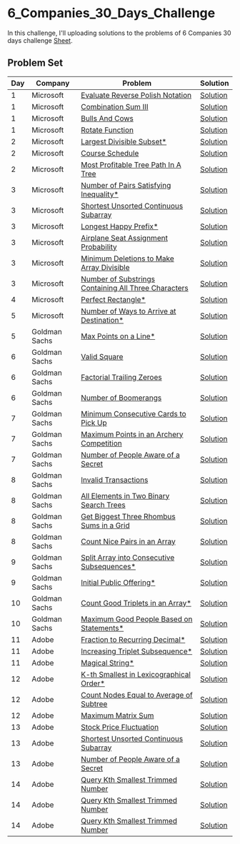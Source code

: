 # 6_Companies_30_Days_Challenge

In this challenge, I'll uploading solutions to the problems of 6 Companies 30 days challenge [Sheet](https://docs.google.com/document/d/1jkVKWPcOAE2Xjt7GFLV-M8N50HygZpWcO26REFa7dZM/edit).

## Problem Set

| Day | Company       | Problem                                                                                                                                      | Solution                                                                                                                                               |
| --- | ------------- | -------------------------------------------------------------------------------------------------------------------------------------------- | ------------------------------------------------------------------------------------------------------------------------------------------------------ |
| 1   | Microsoft     | [Evaluate Reverse Polish Notation ](https://leetcode.com/problems/evaluate-reverse-polish-notation/)                                         | [Solution](https://github.com/vickyguptaa7/6_Companies_30_Days_Challenge/blob/main/Microsoft/Evaluate_Reverse_Polish_Notation.cpp)                     |
| 1   | Microsoft     | [Combination Sum III ](https://leetcode.com/problems/combination-sum-iii/)                                                                   | [Solution](https://github.com/vickyguptaa7/6_Companies_30_Days_Challenge/blob/main/Microsoft/Combination_Sum_3.cpp)                                    |
| 1   | Microsoft     | [Bulls And Cows ](https://leetcode.com/problems/bulls-and-cows/)                                                                             | [Solution](https://github.com/vickyguptaa7/6_Companies_30_Days_Challenge/blob/main/Microsoft/Bull_And_Cows.cpp)                                        |
| 1   | Microsoft     | [Rotate Function ](https://leetcode.com/problems/rotate-function/)                                                                           | [Solution](https://github.com/vickyguptaa7/6_Companies_30_Days_Challenge/blob/main/Microsoft/Rotate_Function.cpp)                                      |
| 2   | Microsoft     | [Largest Divisible Subset\* ](https://leetcode.com/problems/largest-divisible-subset/)                                                       | [Solution](https://github.com/vickyguptaa7/6_Companies_30_Days_Challenge/blob/main/Microsoft/Largest_Divisible_Subset.cpp)                             |
| 2   | Microsoft     | [Course Schedule](https://leetcode.com/problems/course-schedule/)                                                                            | [Solution](https://github.com/vickyguptaa7/6_Companies_30_Days_Challenge/blob/main/Microsoft/Course_Schedule.cpp)                                      |
| 2   | Microsoft     | [Most Profitable Tree Path In A Tree ](https://leetcode.com/problems/most-profitable-path-in-a-tree/)                                        | [Solution](https://github.com/vickyguptaa7/6_Companies_30_Days_Challenge/blob/main/Microsoft/Most_Profitable_Tree_Path_In_Tree.cpp)                    |
| 3   | Microsoft     | [Number of Pairs Satisfying Inequality\* ](https://leetcode.com/problems/number-of-pairs-satisfying-inequality/)                             | [Solution](https://github.com/vickyguptaa7/6_Companies_30_Days_Challenge/blob/main/Microsoft/Number_of_Pairs_Satisfying_Inequality.cpp)                |
| 3   | Microsoft     | [Shortest Unsorted Continuous Subarray ](https://leetcode.com/problems/shortest-unsorted-continuous-subarray)                                | [Solution](https://github.com/vickyguptaa7/6_Companies_30_Days_Challenge/blob/main/Microsoft/Shortest_Unsorted_Continuous_Subarray.cpp)                |
| 3   | Microsoft     | [Longest Happy Prefix\* ](https://leetcode.com/problems/longest-happy-prefix/)                                                               | [Solution](https://github.com/vickyguptaa7/6_Companies_30_Days_Challenge/blob/main/Microsoft/Longest_Happy_Prefix.cpp)                                 |
| 3   | Microsoft     | [Airplane Seat Assignment Probability ](https://leetcode.com/problems/airplane-seat-assignment-probability/)                                 | [Solution](https://github.com/vickyguptaa7/6_Companies_30_Days_Challenge/blob/main/Microsoft/Airplane_Seat_Assignment_Probability.cpp)                 |
| 3   | Microsoft     | [Minimum Deletions to Make Array Divisible ](https://leetcode.com/problems/minimum-deletions-to-make-array-divisible/)                       | [Solution](https://github.com/vickyguptaa7/6_Companies_30_Days_Challenge/blob/main/Microsoft/Minimum_Deletions_to_Make_Array_Divisible.cpp)            |
| 3   | Microsoft     | [Number of Substrings Containing All Three Characters ](https://leetcode.com/problems/number-of-substrings-containing-all-three-characters/) | [Solution](https://github.com/vickyguptaa7/6_Companies_30_Days_Challenge/blob/main/Microsoft/Number_of_Substrings_Containing_All_Three_Characters.cpp) |
| 4   | Microsoft     | [Perfect Rectangle\*](https://leetcode.com/problems/perfect-rectangle/)                                                                      | [Solution](https://github.com/vickyguptaa7/6_Companies_30_Days_Challenge/blob/main/Microsoft/Perfect_Rectangle.cpp)                                    |
| 5   | Microsoft     | [Number of Ways to Arrive at Destination\* ](https://leetcode.com/problems/number-of-ways-to-arrive-at-destination/)                         | [Solution](https://github.com/vickyguptaa7/6_Companies_30_Days_Challenge/blob/main/Microsoft/Number_Of_Ways_To_Arrive_At_Destination.cpp)              |
| 5   | Goldman Sachs | [Max Points on a Line\* ](https://leetcode.com/problems/max-points-on-a-line/)                                                               | [Solution](https://github.com/vickyguptaa7/6_Companies_30_Days_Challenge/blob/main/Goldman%20Sachs/Max_Points_On_A_Line.cpp)                           |
| 6   | Goldman Sachs | [Valid Square ](https://leetcode.com/problems/valid-square/)                                                                                 | [Solution](https://github.com/vickyguptaa7/6_Companies_30_Days_Challenge/blob/main/Goldman%20Sachs/Valid_Square.cpp)                                   |
| 6   | Goldman Sachs | [Factorial Trailing Zeroes ](https://leetcode.com/problems/valid-square/)                                                                    | [Solution](https://github.com/vickyguptaa7/6_Companies_30_Days_Challenge/blob/main/Goldman%20Sachs/Factorial_Trailing_Zeroes.cpp)                      |
| 6   | Goldman Sachs | [Number of Boomerangs ](https://leetcode.com/problems/number-of-boomerangs/)                                                                 | [Solution](https://github.com/vickyguptaa7/6_Companies_30_Days_Challenge/blob/main/Goldman%20Sachs/Number_of_Boomerangs.cpp)                           |
| 7   | Goldman Sachs | [Minimum Consecutive Cards to Pick Up ](https://leetcode.com/problems/minimum-consecutive-cards-to-pick-up/)                                 | [Solution](https://github.com/vickyguptaa7/6_Companies_30_Days_Challenge/blob/main/Goldman%20Sachs/Minimum_Consecutive_Cards_to_Pick_Up.cpp)           |
| 7   | Goldman Sachs | [Maximum Points in an Archery Competition ](https://leetcode.com/problems/maximum-points-in-an-archery-competition/)                         | [Solution](https://github.com/vickyguptaa7/6_Companies_30_Days_Challenge/blob/main/Goldman%20Sachs/Maximum_Points_in_an_Archery_Competition.cpp)       |
| 7   | Goldman Sachs | [Number of People Aware of a Secret ](https://leetcode.com/problems/number-of-people-aware-of-a-secret/)                                     | [Solution](https://github.com/vickyguptaa7/6_Companies_30_Days_Challenge/blob/main/Goldman%20Sachs/Number_of_People_Aware_of_a_Secret.cpp)             |
| 8   | Goldman Sachs | [Invalid Transactions ](https://leetcode.com/problems/invalid-transactions/)                                                                 | [Solution](https://github.com/vickyguptaa7/6_Companies_30_Days_Challenge/blob/main/Goldman%20Sachs/Invalid_Transactions.cpp)                           |
| 8   | Goldman Sachs | [All Elements in Two Binary Search Trees ](https://leetcode.com/problems/all-elements-in-two-binary-search-trees/)                           | [Solution](https://github.com/vickyguptaa7/6_Companies_30_Days_Challenge/blob/main/Goldman%20Sachs/All_Elements_in_Two_Binary_Search_Trees.cpp)        |
| 8   | Goldman Sachs | [ Get Biggest Three Rhombus Sums in a Grid ](https://leetcode.com/problems/get-biggest-three-rhombus-sums-in-a-grid/)                        | [Solution](https://github.com/vickyguptaa7/6_Companies_30_Days_Challenge/blob/main/Goldman%20Sachs/Get_Biggest_Three_Rhombus_Sums_in_a_Grid.cpp)       |
| 8   | Goldman Sachs | [ Count Nice Pairs in an Array ](https://leetcode.com/problems/count-nice-pairs-in-an-array/)                                                | [Solution](https://github.com/vickyguptaa7/6_Companies_30_Days_Challenge/blob/main/Goldman%20Sachs/Count_Nice_Pairs_in_an_Array.cpp)                   |
| 9   | Goldman Sachs | [ Split Array into Consecutive Subsequences\* ](https://leetcode.com/problems/split-array-into-consecutive-subsequences/)                    | [Solution](https://github.com/vickyguptaa7/6_Companies_30_Days_Challenge/blob/main/Goldman%20Sachs/Split_Array_into_Consecutive_Subsequences.cpp)      |
| 9   | Goldman Sachs | [ Initial Public Offering\* ](https://leetcode.com/problems/ipo/)                                                                            | [Solution](https://github.com/vickyguptaa7/6_Companies_30_Days_Challenge/blob/main/Goldman%20Sachs/Initial_Public_Offering.cpp)                        |
| 10  | Goldman Sachs | [ Count Good Triplets in an Array\* ](https://leetcode.com/problems/count-good-triplets-in-an-array/)                                        | [Solution](https://github.com/vickyguptaa7/6_Companies_30_Days_Challenge/blob/main/Goldman%20Sachs/Count_Good_Triplets_in_an_Array.cpp)                |
| 10  | Goldman Sachs | [ Maximum Good People Based on Statements\* ](https://leetcode.com/problems/maximum-good-people-based-on-statements/)                        | [Solution](https://github.com/vickyguptaa7/6_Companies_30_Days_Challenge/blob/main/Goldman%20Sachs/Maximum_Good_People_Based_on_Statements.cpp)        |
| 11  | Adobe         | [ Fraction to Recurring Decimal\* ](https://leetcode.com/problems/fraction-to-recurring-decimal/)                                            | [Solution](https://github.com/vickyguptaa7/6_Companies_30_Days_Challenge/blob/main/Adobe/Fraction_to_Recurring_Decimal.cpp)                  |
| 11  | Adobe         | [ Increasing Triplet Subsequence\* ](https://leetcode.com/problems/increasing-triplet-subsequence/)                                          | [Solution](https://github.com/vickyguptaa7/6_Companies_30_Days_Challenge/blob/main/Adobe/Increasing_Triplet_Subsequence.cpp)                 |
| 11  | Adobe         | [ Magical String\* ](https://leetcode.com/problems/magical-string/)                                                                          | [Solution](https://github.com/vickyguptaa7/6_Companies_30_Days_Challenge/blob/main/Adobe/Magical_String.cpp)                                 |
| 12  | Adobe         | [ K-th Smallest in Lexicographical Order\* ](https://leetcode.com/problems/k-th-smallest-in-lexicographical-order)                           | [Solution](https://github.com/vickyguptaa7/6_Companies_30_Days_Challenge/blob/main/Adobe/K-th_Smallest_in_Lexicographical_Order.cpp)         |
| 12  | Adobe         | [ Count Nodes Equal to Average of Subtree ](https://leetcode.com/problems/count-nodes-equal-to-average-of-subtree/)                          | [Solution](https://github.com/vickyguptaa7/6_Companies_30_Days_Challenge/blob/main/Adobe/Count_Nodes_Equal_to_Average_of_Subtree.cpp)        |
| 12  | Adobe         | [ Maximum Matrix Sum ](https://leetcode.com/problems/maximum-matrix-sum/)                                                                    | [Solution](https://github.com/vickyguptaa7/6_Companies_30_Days_Challenge/blob/main/Adobe/Maximum_Matrix_Sum.cpp)                             |
| 13  | Adobe         | [ Stock Price Fluctuation ](https://leetcode.com/problems/stock-price-fluctuation/)                                                          | [Solution](https://github.com/vickyguptaa7/6_Companies_30_Days_Challenge/blob/main/Adobe/Stock_Price_Fluctuation.cpp)                        |
| 13  | Adobe         | [ Shortest Unsorted Continuous Subarray ](https://leetcode.com/problems/shortest-unsorted-continuous-subarray/)                              | [Solution](https://github.com/vickyguptaa7/6_Companies_30_Days_Challenge/blob/main/Adobe/Shortest_Unsorted_Continuous_Subarray.cpp)          |
| 13  | Adobe         | [ Number of People Aware of a Secret ](https://leetcode.com/problems/number-of-people-aware-of-a-secret/)                                    | [Solution](https://github.com/vickyguptaa7/6_Companies_30_Days_Challenge/blob/main/Adobe/Number_of_People_Aware_of_a_Secret.cpp)             |
| 14  | Adobe         | [ Query Kth Smallest Trimmed Number ](https://leetcode.com/problems/query-kth-smallest-trimmed-number/)                                    | [Solution](https://github.com/vickyguptaa7/6_Companies_30_Days_Challenge/blob/main/Adobe/Query_Kth_Smallest_Trimmed_Number.cpp)             |
| 14  | Adobe         | [ Query Kth Smallest Trimmed Number ](https://leetcode.com/problems/minimum-genetic-mutation/)                                    | [Solution](https://github.com/vickyguptaa7/6_Companies_30_Days_Challenge/blob/main/Adobe/Minimum_Genetic_Mutation.cpp)             |
| 14  | Adobe         | [ Query Kth Smallest Trimmed Number ](https://leetcode.com/problems/number-of-matching-subsequences/)                                    | [Solution](https://github.com/vickyguptaa7/6_Companies_30_Days_Challenge/blob/main/Adobe/Number_of_Matching_Subsequences.cpp)             |
